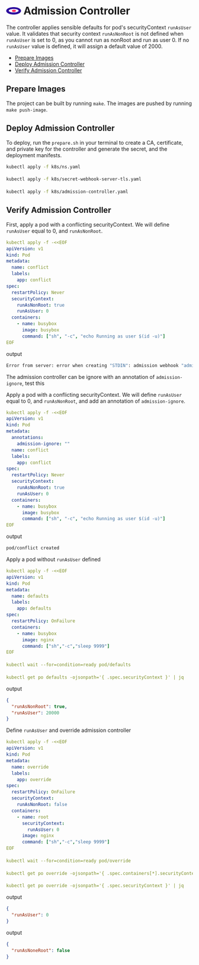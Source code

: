 # <img src="logo.png" alt="drawing" width="40"/> Admission Controller 


The controller applies sensible defaults for pod's securityContext `runAsUser` value. It validates that security context `runAsNonRoot` is not defined when `runAsUser` is set to 0, as you cannot run as nonRoot and run as user 0. If no `runAsUser` value is defined, it will assign a default value of 2000.

- [Prepare Images](#prepare-images)
- [Deploy Admission Controller](#deploy-admission-controller)
- [Verify Admission Controller](#verify-admission-controller)

## Prepare Images

The project can be built by running `make`. The images are pushed by running `make push-image`.  

## Deploy Admission Controller

To deploy, run the `prepare.sh` in your terminal to create a CA, certificate, and private key for the controller and generate the secret, and the deployment manifests.

```bash
kubectl apply -f k8s/ns.yaml

kubectl apply -f k8s/secret-webhook-server-tls.yaml

kubectl apply -f k8s/admission-controller.yaml
```

## Verify Admission Controller

First, apply a pod with a conflicting securityContext. We will define `runAsUser` equal to 0, and `runAsNonRoot`.

```yaml
kubectl apply -f -<<EOF
apiVersion: v1
kind: Pod
metadata:
  name: conflict
  labels:
    app: conflict
spec:
  restartPolicy: Never
  securityContext:
    runAsNonRoot: true
    runAsUser: 0
  containers:
    - name: busybox
      image: busybox
      command: ["sh", "-c", "echo Running as user $(id -u)"]
EOF
```

output

```bash
Error from server: error when creating "STDIN": admission webhook "admission-controller.admission.svc" denied the request: runAsNonRoot specified, but runAsUser set to 0 (the root user, contradictory)
```

The admission controller can be ignore with an annotation of `admission-ignore`, test this

Apply a pod with a conflicting securityContext. We will define `runAsUser` equal to 0, and `runAsNonRoot`, and add an annotation of `admission-ignore`.

```yaml
kubectl apply -f -<<EOF
apiVersion: v1
kind: Pod
metadata:
  annotations:
    admission-ignore: ""
  name: conflict
  labels:
    app: conflict
spec:
  restartPolicy: Never
  securityContext:
    runAsNonRoot: true
    runAsUser: 0
  containers:
    - name: busybox
      image: busybox
      command: ["sh", "-c", "echo Running as user $(id -u)"]
EOF
```

output

```bash
pod/conflict created
```

Apply a pod without `runAsUser` defined

```yaml
kubectl apply -f -<<EOF
apiVersion: v1
kind: Pod
metadata:
  name: defaults
  labels:
    app: defaults
spec:
  restartPolicy: OnFailure
  containers:
    - name: busybox
      image: nginx
      command: ["sh","-c","sleep 9999"]
EOF

kubectl wait --for=condition=ready pod/defaults

kubectl get po defaults -ojsonpath='{ .spec.securityContext }' | jq
```

output

```json
{
  "runAsNonRoot": true,
  "runAsUser": 20000
}
```


Define `runAsUser` and override admission controller

```yaml
kubectl apply -f -<<EOF
apiVersion: v1
kind: Pod
metadata:
  name: override
  labels:
    app: override
spec:
  restartPolicy: OnFailure
  securityContext:
    runAsNonRoot: false
  containers:
    - name: root
      securityContext:
        runAsUser: 0
      image: nginx
      command: ["sh","-c","sleep 9999"]
EOF

kubectl wait --for=condition=ready pod/override

kubectl get po override -ojsonpath='{ .spec.containers[*].securityContext }' | jq

kubectl get po override -ojsonpath='{ .spec.securityContext }' | jq
```

output

```json
{
  "runAsUser": 0
}
```

output

```json
{
  "runAsNoneRoot": false
}
```
